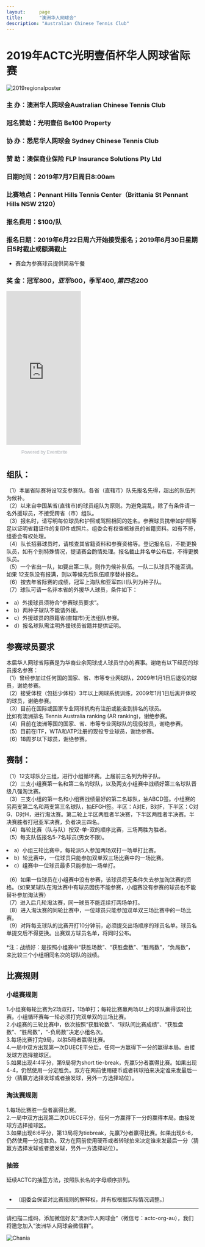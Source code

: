 ```yaml
---
layout:     page
title:      "澳洲华人网球会"
description: "Australian Chinese Tennis Club"
---
```


# 2019年ACTC光明壹佰杯华人网球省际赛

<div class="row text-center">
  <div class="col-xs-12 col-sm-12 col-md-12 col-lg-12">
    <img class="img-responsive" src="{{ site.baseurl }}/img/2019-regional-poster.jpg" alt="2019regionalposter" />
  </div>
</div>

### 主 办：澳洲华人网球会Australian Chinese Tennis Club
### 冠名赞助：光明壹佰 Be100 Property
### 协 办：悉尼华人网球会 Sydney Chinese Tennis Club
### 赞 助：澳保商业保险 FLP Insurance Solutions Pty Ltd
### 日期时间：2019年7月7日周日8:00am
### 比赛地点：Pennant Hills Tennis Center（Brittania St Pennant Hills NSW 2120）
### 报名费用：$100/队
### 报名日期：2019年6月22日周六开始接受报名；2019年6月30日星期日5时截止或额满截止
* 赛会为参赛球员提供简易午餐
### 奖 金：冠军$800，亚军$600，季军$400,第四名$200

<div style="width:195px; text-align:center;" ><iframe  src="https://www.eventbrite.com.au/calendar-widget?eid=62827392422" frameborder="0" height="403" width="195" marginheight="0" marginwidth="0" scrolling="no" allowtransparency="true"></iframe><div style="font-family:Helvetica, Arial; font-size:12px; padding:10px 0 5px; margin:2px; width:195px; text-align:center;" ><a class="powered-by-eb" style="color: #ADB0B6; text-decoration: none;" target="_blank" href="http://www.eventbrite.com.au/">Powered by Eventbrite</a></div></div>

## 组队：
（1）本届省际赛将设12支参赛队。各省（直辖市）队先报名先得，超出的队伍列为候补。<br>
（2）以来自中国某省(直辖市)的球员组队为原则。为避免混乱，除了有条件请一名外援球员，不接受跨省（市）组队。<br>
（3）报名时，请写明每位球员和护照或驾照相同的姓名。参赛球员携带如护照等足以证明省籍证件的复印件或照片。组委会有权查核球员的省籍资料。如有不符，组委会有权处理。<br> 
（4）队长招募球员时，请核查其省籍资料和参赛资格等。登记报名后，不能更换队员，如有个别特殊情况，提请赛会酌情处理。报名截止并名单公布后，不得更换队员。<br>
（5）一个省出一队，如要出第二队，则作为候补队伍。一队二队球员不能互调。如果 12支队没有报满，则以等候先后队伍顺序替补报名。 <br>
（6）按去年省际赛的成绩，冠军上海队和亚军四川队列为种子队。<br>
（7）球队可请一名非本省的外援华人球员，条件如下：
   <li>a）外援球员须符合“参赛球员要求”。</li>
   <li>b）两种子球队不能请外援。</li>
   <li>c）外援球员的原籍省(直辖市)无法组队参赛。</li>
   <li>d）报名球队需注明外援球员省籍并提供证明。</li>

## 参赛球员要求
本届华人网球省际赛是为华裔业余网球成人球员举办的赛事。谢绝有以下经历的球员报名参赛：<br>
（1）曾经参加过任何国的国家、省、市等专业网球队，2009年1月1日后退役的球员，谢绝参赛。<br>
（2）接受体校（包括少体校）3年以上网球系统训练，2009年1月1日后离开体校的球员，谢绝参赛。<br>
（3）目前在国际或国家专业网球机构有注册或能查到排名的球员。<br>
比如有澳洲排名 Tennis Australia  ranking (AR ranking)，谢绝参赛。<br>
（4）目前在澳洲等国的国家、省、市等专业网球队的现役球员，谢绝参赛。<br>
（5）目前在ITF，WTA和ATP注册的现役专业球员，谢绝参赛。<br> 
（6）18周岁以下球员，谢绝参赛。<br>

## 赛制：
（1）12支球队分三组，进行小组循环赛。上届前三名列为种子队。<br>
（2）三支小组赛第一名和第二名的球队，以及两支小组赛中战绩好第三名球队晋级八强淘汰赛。<br>
（3）三支小组的第一名和小组赛战绩最好的第二名球队，抽ABCD签。小组赛的另两支第二名和两支第三名球队，抽EFGH签。半区：A对E，B对F，下半区：C对G，D对H，进行淘汰赛。第二轮上半区两胜者半决赛，下半区两胜者半决赛。半决赛胜者打冠亚军决赛，负者决三四名。<br>
（4）每轮比赛（队与队）按双-单-双的顺序比赛，三场两胜为胜者。<br>
（5）每支队伍报名5-7名球员(男女不限)。
    <li>a）小组三轮比赛中，每轮派5人参加两场双打一场单打比赛。</li>
    <li>b）轮比赛中，一位球员只能参加双单双三场比赛中的一场比赛。</li>
    <li>c）组赛中一位球员最多只能参加一场单打。</li><br>
（6）如果一位球员在小组赛中没有参赛，该球员将无条件失去参加淘汰赛的资格。（如果某球队在淘汰赛中有球员因伤不能参赛，小组赛没有参赛的球员也不能替补参加淘汰赛）<br>
（7）进入后几轮淘汰赛，同一球员不能连续打两场单打。<br>
（8）进入淘汰赛的同轮比赛中，一位球员只能参加双单双三场比赛中的一场比赛。<br>
（9）对阵每支球队的比赛开打10分钟前，必须提交出场顺序的球员名单。球员名单提交后不得更换。出赛双方球员名单，将同时公布。<br><br>
*注：战绩好：是按照小组赛中“获胜场数”、“获胜盘数”、“胜局数”，“负局数”，来比较三个小组相同名次的球队的战绩。<br>

## 比赛规则
### 小组赛规则
1.小组赛每轮比赛为2场双打，1场单打；每轮比赛赢两场以上的球队赢得该轮比赛。小组循环赛每一轮必须打完双单双的三场比赛。<br>
2.小组赛的三轮比赛中，依次按照“获胜轮数”、“球队间比赛成绩”、“获胜盘数”、“胜局数”，“-负局数”决定小组名次。<br>
3.每场比赛打完9局，以胜5局者赢得比赛。<br>
4.一局中双方出现第一次DUECE平分后，任何一方赢得下一分的赢得本局。由接发球方选择接球区。<br>
5.如果出现4:4平分，第9局将为short tie-break，先赢5分者赢得比赛。如果出现4-4，仍然使用一分定胜负。双方在网前使用硬币或者转球拍来决定谁来发最后一分（猜赢方选择发球或者接发球，另外一方选择站位）。<br>
### 淘汰赛规则
1.每场比赛胜一盘者赢得比赛。<br>
2.一局中双方出现第二次DUECE平分，任何一方赢得下一分的赢得本局。由接发球方选择接球区。<br>
3.如果出现6:6平分，第13局将为tiebreak，先赢7分者赢得比赛。如果出现6-6，仍然使用一分定胜负。双方在网前使用硬币或者转球拍来决定谁来发最后一分（猜赢方选择发球或者接发球，另外一方选择站位）。<br>
### 抽签
延续ACTC的抽签方法，按照队长名的字母顺序排列。<br>
<img class="img-responsive" src="{{ site.baseurl }}/img/2019_1.jpg" alt="" /><br><br>
<img class="img-responsive" src="{{ site.baseurl }}/img/2019_2.jpg" alt="" /><br>

* （组委会保留对比赛规则的解释权，并有权根据实际情况调整。）

<hr>
<p>请扫描二维码，添加微信好友“澳洲华人网球会”（微信号：actc-org-au），我们将邀您加入“澳洲华人网球会微信群”。</p>
<div class="row">
  <div class="col-xs-offset-1 col-xs-10 col-sm-offset-2 col-sm-8 col-md-offset-2 col-md-8 col-lg-offset-2 col-lg-8">
    <img class="img-responsive" src="https://c5.staticflickr.com/9/8179/28251007604_30faf539bc_z.jpg" alt="Chania" />
  </div>
</div>

<script src="https://www.eventbrite.com.au/static/widgets/eb_widgets.js"></script>

<script type="text/javascript">
    var exampleCallback = function() {
        console.log('Order complete!');
    };

    window.EBWidgets.createWidget({
        widgetType: 'checkout',
        eventId: '62827392422',
        modal: true,
        modalTriggerElementId: 'eventbrite-widget-modal-trigger-62827392422',
        onOrderComplete: exampleCallback
    });
</script>
